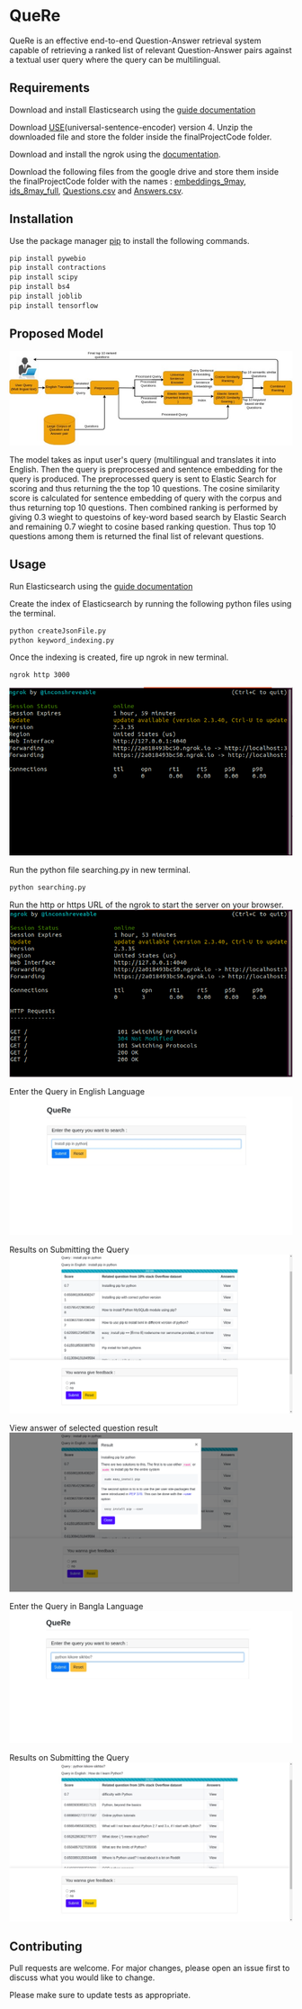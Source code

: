 # QueRe

QueRe is an effective end-to-end Question-Answer retrieval system capable of retrieving a ranked list of relevant Question-Answer pairs against a  textual user query where the  query can be multilingual.

## Requirements

Download and install Elasticsearch using the [guide documentation](https://www.elastic.co/guide/en/elasticsearch/reference/current/install-elasticsearch.html)

Download [USE](https://tfhub.dev/google/universal-sentence-encoder/4)(universal-sentence-encoder) version 4. Unzip the downloaded file and store the folder inside the finalProjectCode folder.

Download and install the ngrok using the [documentation](https://ngrok.com/download).

Download the following files from the google drive and store them inside the finalProjectCode folder with the names : 
[embeddings_9may](https://drive.google.com/file/d/1-06E7te5tfqJf4UZfyC8KfT3uiNy0ZGN/view?usp=sharing), 
[ids_8may_full](https://drive.google.com/file/d/1-9a9kbrAMkmAbCRrbfMugs29ZVuLui_u/view?usp=sharing),
[Questions.csv](https://drive.google.com/file/d/1TIb585CWFiH4iFoCFbhAsctuKoxIMiT7/view?usp=sharing) and [Answers.csv](https://drive.google.com/file/d/1vUbqy8_km_SVUt-zN6oTZu7vPCntwx0I/view?usp=sharing).





## Installation

Use the package manager [pip](https://pip.pypa.io/en/stable/) to install the following commands.

```bash
pip install pywebio
pip install contractions
pip install scipy
pip install bs4
pip install joblib
pip install tensorflow
```

## **Proposed Model**
  ![model](images/ir_final_diagram5.jpg)
  
The model takes as input user's query (multilingual and translates it into English.
Then the query is preprocessed and sentence embedding for the query is produced.
The preprocessed query is sent to Elastic Search for scoring and thus returning the the top 10 questions.
The  cosine similarity score is calculated for sentence embedding of query with the corpus and thus returning top 10 questions.
Then combined ranking is performed by giving 0.3 wieght to questoins of key-word based search by Elastic Search and remaining 0.7 wieght to  cosine based ranking question. Thus top 10 questions among them is returned the final list of relevant questions.

## Usage
Run Elasticsearch using the [guide documentation](https://www.elastic.co/guide/en/elasticsearch/reference/current/starting-elasticsearch.html)

Create the index of Elasticsearch by running the following python files using the terminal.

```bash
python createJsonFile.py
python keyword_indexing.py
```

Once the indexing is created, fire up ngrok in new terminal.

```bash
ngrok http 3000

```
![ngrok](images/img7.png)

Run the python file searching.py in new terminal.
```bash
python searching.py
```
Run the http or https URL of the ngrok to start the server on your browser.
![ngrok](images/img8.png)

Enter the Query in English Language
![query1 search](images/img2.jpeg)

Results on Submitting the Query
![query1 results](images/img3.png)

View answer of selected question result
![query1 answer](images/img4.png)

Enter the Query in Bangla Language
![query2 search](images/img5.jpeg)

Results on Submitting the Query
![query2 results](images/img6.jpeg)



## Contributing
Pull requests are welcome. For major changes, please open an issue first to discuss what you would like to change.

Please make sure to update tests as appropriate.

